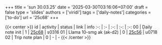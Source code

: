 +++
title = 'sun 30.03.25'
date = '2025-03-30T03:16:06+07:00'
draft = false
type = 'slides'
authors = ['viridi']
tags = ['daily-notes']
categories = ['to-do']
url = '25c68'
+++

{{< center >}}
id | activity | status | link | info
:-: | :- | :-: | :-: | :-:
00 | Daily note init         | 1 | [25c68](/notes/25c68) | s0316
01 | Llama 10-smg ak (ak-d2) | 0 | [25c56](/notes/25c56) | u0718
02 | Trip note plan          | 0 | - | -
{{< /center >}}
